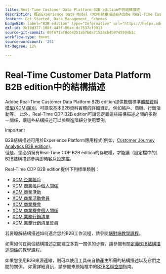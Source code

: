 ```yaml
---
title: Real-Time Customer Data Platform B2B edition中的結構描述
description: 概述Experience Data Model (XDM)結構描述在Adobe Real-Time Customer Data Platform B2B edition中的角色。
feature: Get Started, Data Management, Schemas
badgeB2B: label="B2B edition" type="Informative" url="https://helpx.adobe.com/legal/product-descriptions/real-time-customer-data-platform-b2b-edition-prime-and-ultimate-packages.html newtab=true"
exl-id: 3b18d377-108f-443f-86ae-dc7537cf9013
source-git-commit: 09f671af0d04251ab7b0a71528cb4b9745594b1c
workflow-type: tm+mt
source-wordcount: '251'
ht-degree: 12%

---
```


# Real-Time Customer Data Platform B2B edition中的結構描述

Adobe Real-Time Customer Data Platform B2B edition提供數個標準[體驗資料模型(XDM)類別](../../xdm/schema/composition.md#class)，可擷取基本B2B資料實體的詳細資訊，例如帳戶、商機、行銷活動等。 此外，Real-Time CDP B2B edition可讓您定義這些結構描述之間的多對一關係，讓這些結構描述可以參與進階細分使用案例。

>[!IMPORTANT]
>
>B2B結構描述可用於Experience Platform應用程式(例如，[Customer Journey Analytics B2B edition](https://experienceleague.adobe.com/en/docs/analytics-platform/using/cja-overview/cja-b2b/cja-b2b-edition))。 <br/>但是，您必須擁有Real-Time CDP B2B edition的存取權，才能讓（設定檔中的） B2B結構描述參與[即時客戶設定檔](../../profile/home.md)。

Real-Time CDP B2B edition提供下列標準類別：

* [XDM 企業帳戶](../../xdm/classes/b2b/business-account.md)
* [XDM 商業帳戶個人關係](../../xdm/classes/b2b/business-account-person-relation.md)
* [XDM 商業活動](../../xdm/classes/b2b/business-campaign.md)
* [XDM 商業活動會員](../../xdm/classes/b2b/business-campaign-members.md)
* [XDM 商業機會](../../xdm/classes/b2b/business-opportunity.md)
* [XDM 商業機會個人關係](../../xdm/classes/b2b/business-opportunity-person-relation.md)
* [XDM 業務行銷清單](../../xdm/classes/b2b/business-marketing-list.md)
* [XDM 業務行銷清單會員](../../xdm/classes/b2b/business-marketing-list-members.md)

若要瞭解結構描述如何適合您的B2B工作流程，請參閱[端對端教學課程](../b2b-tutorial.md)。

如需如何在兩個結構描述之間建立多對一關係的步驟，請參閱有關[定義B2B結構描述關係](../../xdm/tutorials/relationship-b2b.md)的教學課程。

如果您使用B2B來源連線，則可以使用工具來自動產生所需的結構描述以及它們之間的關係。 如需詳細資訊，請參閱來原始檔中的[B2B名稱空間](../../sources/connectors/adobe-applications/marketo/marketo-namespaces.md)指南。
